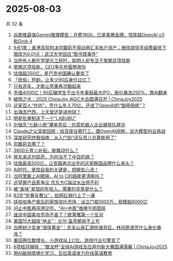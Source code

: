 # 2025-08-03

共 32 条

<!-- BEGIN 36KR -->
<!-- 最后更新时间 2025-08-03 01:08:18 +0800 -->
1. [谷歌推最强Gemini推理模型：月费1800，已拿奥赛金牌，性能超OpenAI o3和Grok 4](https://36kr.com/p/3404902331846279)
1. [9点1氪｜香港高院判决宗馥莉不得动用汇丰账户资产；微信提现手续费最低下限改为0.01元；武汉大学回应“图书馆事件”](https://36kr.com/p/3404496873803140)
1. [当所有人都在学提示工程时，聪明人却专注于掌握这项技能](https://36kr.com/p/3377415200184841)
1. [掌握这项技能，CEO争先抢着聘用你](https://36kr.com/p/3376080298809605)
1. [估值超350亿，星巴克中国确认要卖了](https://36kr.com/p/3404295966035585)
1. [「低俗」短剧，让多少90后身价过亿？](https://36kr.com/p/3405003375611521)
1. [只有造车，才能让苹果再次酷起来](https://36kr.com/p/3405093503815044)
1. [市值4000亿！90后辍学生干出今年美股最大IPO，股价暴涨250%，靠AI翻身](https://36kr.com/p/3404981902249604)
1. [破晓之光：2025 ChinaJoy AIGC大会圆满召开 | ChinaJoy2025](https://36kr.com/p/3404585074806152)
1. [这家百人“作坊”，凭什么年入70亿，还成了OpenAI的“御用陪练”？](https://36kr.com/p/3404237492374915)
1. [出海去巴西，上天堂还是进地狱？](https://36kr.com/p/3405035862527360)
1. [明星批量制造下一个“LABUBU”](https://36kr.com/p/3404272059764101)
1. [刘强东“七鲜小厨”爆单背后：炒菜机器人企业被排队拜访](https://36kr.com/p/3405302087454083)
1. [Claude之父深度回顾：给百度谷歌打工，跟OpenAI闹掰，谈大模型创业挑战](https://36kr.com/p/3405472810176131)
1. [深度研究终极指南：从入门到“这玩意儿总算能用了”](https://36kr.com/p/3392647475153280)
1. [宗馥莉去哪了？](https://36kr.com/p/3405517777440134)
1. [3600元育儿补贴，能撬动什么？](https://36kr.com/p/3405187111931265)
1. [胖东来这剂猛药，为何治不了中百的病？](https://36kr.com/p/3404270868549253)
1. [估值最高500亿，让安踏再次出手的这家韩国品牌什么来头？](https://36kr.com/p/3404434080009605)
1. [AI时代，掌控自我的关键是，把握宏心流！](https://36kr.com/p/3401101761333636)
1. [当阿里戴上AI眼镜，AI to C的路能更清晰吗？](https://36kr.com/p/3404016209254536)
1. [远望屏产品惹争议 京东方C端试水出师不利](https://36kr.com/p/3404332580015746)
1. [被“香味”拿捏的年轻人，需要的究竟是什么？](https://36kr.com/p/3405030960975490)
1. [83岁“折叠车教父”，给网红骑行上了一课](https://36kr.com/p/3405340760788355)
1. [娃哈哈争产案后的家族信托市场：设立门槛1000万，规模超6000亿](https://36kr.com/p/3404446490676610)
1. [问止中医再闯港交所，“AI+中医”难掩亏损困局](https://36kr.com/p/3405315480358536)
1. [谁说中国美妆市场不香了？欧莱雅第一个反对](https://36kr.com/p/3402490336598147)
1. [美国15大超级“地主”：比尔·盖茨都排不上号](https://36kr.com/p/3405065008451201)
1. [白桦树汁变身“液体黄金”：农夫山泉汇源抢滩背后，林间原液凭什么身价暴涨？](https://36kr.com/p/3405310822682244)
1. [重回两位数增长、小游戏站上C位，游戏行业引擎变了](https://36kr.com/p/3404430971784577)
1. [6项桂冠揭晓：“数龙杯”全球AI游戏及应用创新大赛圆满落幕 | ChinaJoy2025](https://36kr.com/p/3405732408839815)
1. [用AI破局情境化学习，瓦拉英语发力在线英语教育](https://36kr.com/p/3405695180230021)
<!-- END 36KR -->